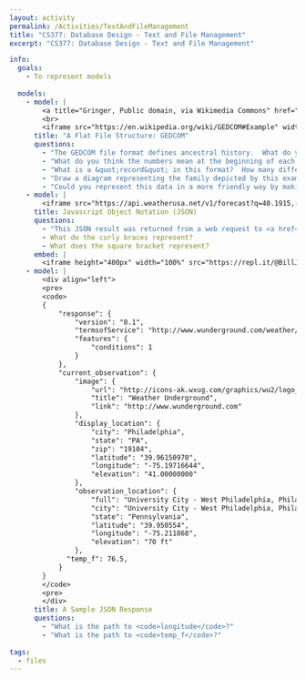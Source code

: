 ```yaml
---
layout: activity
permalink: /Activities/TextAndFileManagement
title: "CS377: Database Design - Text and File Management"
excerpt: "CS377: Database Design - Text and File Management"

info:
  goals: 
    - To represent models
    
  models:
    - model: |
        <a title="Gringer, Public domain, via Wikimedia Commons" href="https://commons.wikimedia.org/wiki/File:CousinTree_kinship.svg"><img width="512" alt="CousinTree kinship" src="https://upload.wikimedia.org/wikipedia/commons/thumb/d/d7/CousinTree_kinship.svg/512px-CousinTree_kinship.svg.png"></a>
        <br>
        <iframe src="https://en.wikipedia.org/wiki/GEDCOM#Example" width="100%"></iframe>
      title: "A Flat File Structure: GEDCOM"
      questions:
        - "The GEDCOM file format defines ancestral history.  What do you think each of the line headings mean?  If you aren't sure, write one down and skip it for now; we'll check the <a href=\"https://gedcom.io/specifications/FamilySearchGEDCOMv7.html\">specifications</a> later!"
        - "What do you think the numbers mean at the beginning of each line?"
        - "What is a &quot;record&quot; in this format?  How many different types of records can you find, and how many records of each type are there?"
        - "Draw a diagram representing the family depicted by this example."
        - "Could you represent this data in a more friendly way by making &quot;tables&quot; or spreadsheets?  Try representing the basic information in Microsoft Excel, using the <a href=\"https://support.microsoft.com/en-us/office/vlookup-function-0bbc8083-26fe-4963-8ab8-93a18ad188a1\"><code>VLOOKUP</code> function</a> to refer to data across tables."
    - model: |
        <iframe src="https://api.weatherusa.net/v1/forecast?q=40.1915,-75.4559&daily=0&units=e&maxtime=7d" width="100%"></iframe>
      title: Javascript Object Notation (JSON)
      questions:
        - "This JSON result was returned from a web request to <a href=\"https://api.weatherusa.net/v1/forecast?q=40.1915,-75.4559&daily=0&units=e&maxtime=7d\">https://api.weatherusa.net/v1/forecast?q=40.1915,-75.4559&daily=0&units=e&maxtime=7d</a>, which obtains the 7-day forecast at Ursinus College given the College's latitude and longitude GPS coordinates.  Use a <a href=\"https://jsonformatter.org/json-pretty-print\">JSON Pretty Printer</a> to better format the JSON for reading."
        - What do the curly braces represent?
        - What does the square bracket represent?
      embed: |
        <iframe height="400px" width="100%" src="https://repl.it/@BillJr99/WeatherClientExample?lite=true" scrolling="no" frameborder="no" allowtransparency="true" allowfullscreen="true" sandbox="allow-forms allow-pointer-lock allow-popups allow-same-origin allow-scripts allow-modals"></iframe>  
    - model: |
        <div align="left">
        <pre>
        <code>
        {
            "response": {
                "version": "0.1",
                "termsofService": "http://www.wunderground.com/weather/api/d/terms.html",
                "features": {
                    "conditions": 1
                }
            },
            "current_observation": {
                "image": {
                    "url": "http://icons-ak.wxug.com/graphics/wu2/logo_130x80.png",
                    "title": "Weather Underground",
                    "link": "http://www.wunderground.com"
                },
                "display_location": {
                    "city": "Philadelphia",
                    "state": "PA",
                    "zip": "19104",
                    "latitude": "39.96150970",
                    "longitude": "-75.19716644",
                    "elevation": "41.00000000"
                },
                "observation_location": {
                    "full": "University City - West Philadelphia, Philadelphia, Pennsylvania",
                    "city": "University City - West Philadelphia, Philadelphia",
                    "state": "Pennsylvania",
                    "latitude": "39.950554",
                    "longitude": "-75.211868",
                    "elevation": "70 ft"
                },
              "temp_f": 76.5,      
            }
        }
        </code>
        <pre>
        </div>
      title: A Sample JSON Response
      questions:
        - "What is the path to <code>longitude</code>?"
        - "What is the path to <code>temp_f</code>?"
        
tags:
  - files  
---
```


